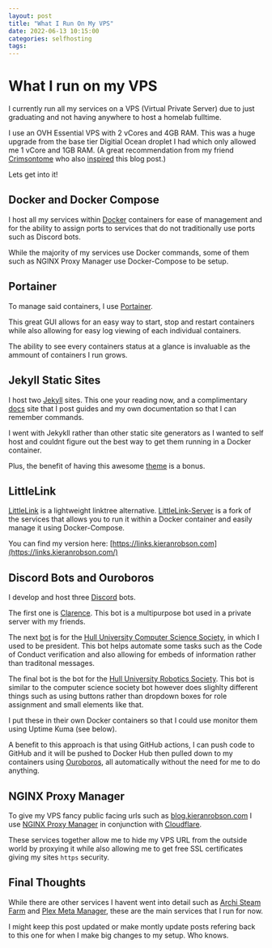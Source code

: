 ```yaml
---
layout: post
title: "What I Run On My VPS"
date: 2022-06-13 10:15:00
categories: selfhosting
tags: 
---
```


# What I run on my VPS
I currently run all my services on a VPS (Virtual Private Server) due to just graduating and not having anywhere to host a homelab fulltime. 

I use an OVH Essential VPS with 2 vCores and 4GB RAM. This was a huge upgrade from the base tier Digitial Ocean droplet I had which only allowed me 1 vCore and 1GB RAM. (A great recommendation from my friend [Crimsontome](https://github.com/CrimsonTome) who also [inspired](https://blog.crimsontome.com/posts/my-current-vps-setup/) this blog post.)

Lets get into it!

## Docker and Docker Compose
I host all my services within [Docker](https://www.docker.com/) containers for ease of management and for the ability to assign ports to services that do not traditionally use ports such as Discord bots.

While the majority of my services use Docker commands, some of them such as NGINX Proxy Manager use Docker-Compose to be setup. 

## Portainer
To manage said containers, I use [Portainer](https://github.com/search?q=portainer).

This great GUI allows for an easy way to start, stop and restart containers while also allowing for easy log viewing of each individual containers.

The ability to see every containers status at a glance is invaluable as the ammount of containers I run grows. 

## Jekyll Static Sites
I host two [Jekyll](https://github.com/jekyll/jekyll) sites. This one your reading now, and a complimentary [docs](https://docs.kieranrobson.com) site that I post guides and my own documentation so that I can remember commands. 

I went with Jekykll rather than other static site generators as I wanted to self host and couldnt figure out the best way to get them running in a Docker container.

Plus, the benefit of having this awesome [theme](https://github.com/cotes2020/jekyll-theme-chirpy) is a bonus. 

## LittleLink
[LittleLink](https://github.com/sethcottle/littlelink) is a lightweight linktree alternative. [LittleLink-Server](https://github.com/techno-tim/littlelink-server) is a fork of the services that allows you to run it within a Docker container and easily manage it using Docker-Compose. 

You can find my version here: [https://links.kieranrobson.com](https://links.kieranrobson.com/)

## Discord Bots and Ouroboros
I develop and host three [Discord](https://discord.com) bots.

The first one is [Clarence](https://github.com/KieranRobson/Clarence-Bot). This bot is a multipurpose bot used in a private server with my friends. 

The next [bot](https://github.com/hullcss/hullcss-discord-bot) is for the [Hull University Computer Science Society](https://hullcss.org), in which I used to be president. This bot helps automate some tasks such as the Code of Conduct verification and also allowing for embeds of information rather than traditonal messages.

The final bot is the bot for the [Hull University Robotics Society](https://github.com/Hull-Robotics-Society). This bot is similar to the computer science society bot however does slighlty different things such as using buttons rather than dropdown boxes for role assignment and small elements like that.

I put these in their own Docker containers so that I could use monitor them using Uptime Kuma (see below).

A benefit to this approach is that using GitHub actions, I can  push code to GitHub and it will be pushed to Docker Hub then pulled down to my containers using [Ouroboros](https://github.com/pyouroboros/ouroboros), all automatically without the need for me to do anything.

## NGINX Proxy Manager 
To give my VPS fancy public facing urls such as [blog.kieranrobson.com](https://blog.kieranrobson.com) I use [NGINX Proxy Manager](https://github.com/NginxProxyManager/nginx-proxy-manager?utm_source=nginx-proxy-manager) in conjunction with [Cloudflare](https://www.cloudflare.com/).

These services together allow me to hide my VPS URL from the outside world by proxying it while also allowing me to get free SSL certificates giving my sites `https` security. 

## Final Thoughts 
While there are other services I havent went into detail such as [Archi Steam Farm](https://github.com/JustArchiNET/ArchiSteamFarm) and [Plex Meta Manager](https://github.com/meisnate12/Plex-Meta-Manager), these are the main services that I run for now. 

I might keep this post updated or make montly update posts refering back to this one for when I make big changes to my setup. Who knows. 

